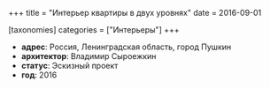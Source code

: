 +++
title = "Интерьер квартиры в двух уровнях"
date = 2016-09-01

[taxonomies]
categories = ["Интерьеры"]
+++

- **адрес**: Россия, Ленинградская область, город Пушкин
- **архитектор**: Владимир Сыроежкин
- **статус**: Эскизный проект
- **год**: 2016
